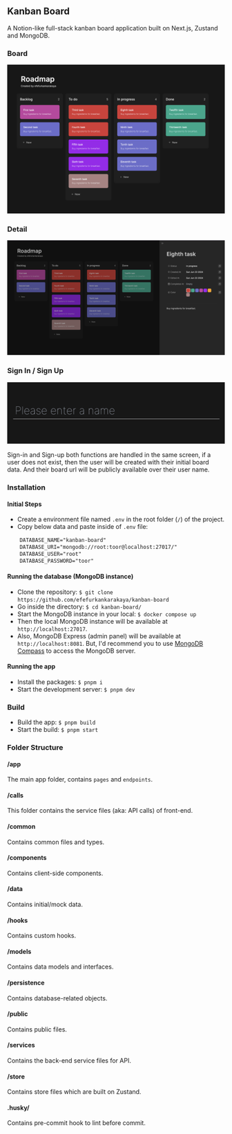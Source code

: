 ## Kanban Board

A Notion-like full-stack kanban board application built on Next.js, Zustand and MongoDB.

### Board

<img src="./docs/screenshots/board.png">

### Detail

<img src="./docs/screenshots/detail-new.png">

### Sign In / Sign Up

<img src="./docs/screenshots/sign-in.png">

Sign-in and Sign-up both functions are handled in the same screen, if a user does not exist, then the user will be created with their initial board data. And their board url will be publicly available over their user name.

### Installation

#### Initial Steps

- Create a environment file named `.env` in the root folder (`/`) of the project.
- Copy below data and paste inside of `.env` file:

```
    DATABASE_NAME="kanban-board"
    DATABASE_URI="mongodb://root:toor@localhost:27017/"
    DATABASE_USER="root"
    DATABASE_PASSWORD="toor"
```

#### Running the database (MongoDB instance)

- Clone the repository: `$ git clone https://github.com/efefurkankarakaya/kanban-board`
- Go inside the directory: `$ cd kanban-board/`
- Start the MongoDB instance in your local: `$ docker compose up`
- Then the local MongoDB instance will be available at `http://localhost:27017`.
- Also, MongoDB Express (admin panel) will be available at `http://localhost:8081`. But, I'd recommend you to use <a href="https://www.mongodb.com/products/tools/compass">MongoDB Compass</a> to access the MongoDB server.

#### Running the app

- Install the packages: `$ pnpm i`
- Start the development server: `$ pnpm dev`

### Build

- Build the app: `$ pnpm build`
- Start the build: `$ pnpm start`

### Folder Structure

#### /app

The main app folder, contains `pages` and `endpoints`.

#### /calls

This folder contains the service files (aka: API calls) of front-end.

#### /common

Contains common files and types.

#### /components

Contains client-side components.

#### /data

Contains initial/mock data.

#### /hooks

Contains custom hooks.

#### /models

Contains data models and interfaces.

#### /persistence

Contains database-related objects.

#### /public

Contains public files.

#### /services

Contains the back-end service files for API.

#### /store

Contains store files which are built on Zustand.

#### .husky/

Contains pre-commit hook to lint before commit.
